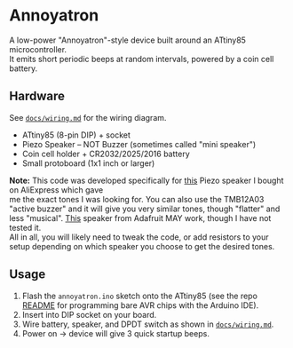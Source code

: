 # Annoyatron
A low-power "Annoyatron"-style device built around an ATtiny85 microcontroller.  
It emits short periodic beeps at random intervals, powered by a coin cell battery.

## Hardware
See [`docs/wiring.md`](docs/wiring.md) for the wiring diagram.  
- ATtiny85 (8-pin DIP) + socket
- Piezo Speaker – NOT Buzzer (sometimes called "mini speaker")
- Coin cell holder + CR2032/2025/2016 battery
- Small protoboard (1x1 inch or larger)

**Note:** This code was developed specifically for [this](https://www.aliexpress.us/item/3256808491143220.html?spm=a2g0o.order_list.order_list_main.17.2f711802udN9xq&gatewayAdapt=glo2usa) Piezo speaker I bought on AliExpress which gave  
me the exact tones I was looking for. You can also use the TMB12A03 "active buzzer" and it will give you very similar tones, though "flatter" and less "musical". [This](https://www.sparkfun.com/mini-speaker-pc-mount-12mm-2-048khz.html) speaker from Adafruit MAY work, though I have not tested it.  
All in all, you will likely need to tweak the code, or add resistors to your setup depending on which speaker you choose to get the desired tones.

## Usage
1. Flash the `annoyatron.ino` sketch onto the ATtiny85 (see the repo [README](../../README.md) for programming bare AVR chips with the Arduino IDE).
2. Insert into DIP socket on your board.
3. Wire battery, speaker, and DPDT switch as shown in [`docs/wiring.md`](docs/wiring.md).
4. Power on → device will give 3 quick startup beeps.

